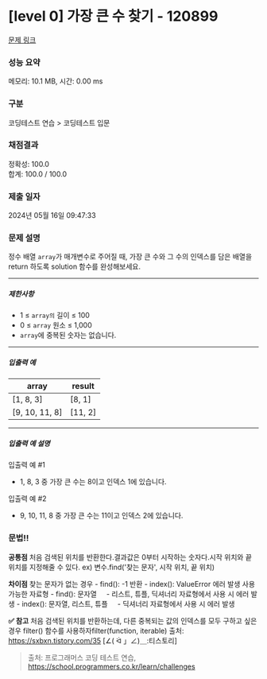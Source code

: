 # [level 0] 가장 큰 수 찾기 - 120899 

[문제 링크](https://school.programmers.co.kr/learn/courses/30/lessons/120899) 

### 성능 요약

메모리: 10.1 MB, 시간: 0.00 ms

### 구분

코딩테스트 연습 > 코딩테스트 입문

### 채점결과

정확성: 100.0<br/>합계: 100.0 / 100.0

### 제출 일자

2024년 05월 16일 09:47:33

### 문제 설명

<p>정수 배열 <code>array</code>가 매개변수로 주어질 때, 가장 큰 수와 그 수의 인덱스를 담은 배열을 return 하도록 solution 함수를 완성해보세요.</p>

<hr>

<h5>제한사항</h5>

<ul>
<li>1 ≤ <code>array의</code> 길이 ≤ 100</li>
<li>0 ≤ <code>array</code> 원소 ≤ 1,000</li>
<li><code>array</code>에 중복된 숫자는 없습니다.</li>
</ul>

<hr>

<h5>입출력 예</h5>
<table class="table">
        <thead><tr>
<th>array</th>
<th>result</th>
</tr>
</thead>
        <tbody><tr>
<td>[1, 8, 3]</td>
<td>[8, 1]</td>
</tr>
<tr>
<td>[9, 10, 11, 8]</td>
<td>[11, 2]</td>
</tr>
</tbody>
      </table>
<hr>

<h5>입출력 예 설명</h5>

<p>입출력 예 #1</p>

<ul>
<li>1, 8, 3 중 가장 큰 수는 8이고 인덱스 1에 있습니다.</li>
</ul>

<p>입출력 예 #2</p>

<ul>
<li>9, 10, 11, 8 중 가장 큰 수는 11이고 인덱스 2에 있습니다.</li>
</ul>

### 문법!!

**공통점**
처음 검색된 위치를 반환한다.결과값은 0부터 시작하는 숫자다.시작 위치와 끝 위치를 지정해줄 수 있다. ex) 변수.find('찾는 문자', 시작 위치, 끝 위치)

**차이점**
찾는 문자가 없는 경우    - find(): -1 반환    - index(): ValueError 에러 발생
사용 가능한 자료형    - find(): 문자열          - 리스트, 튜플, 딕셔너리 자료형에서 사용 시 에러 발생    - index(): 문자열, 리스트, 튜플          - 딕셔너리 자료형에서 사용 시 에러 발생

**✅ 참고**
처음 검색된 위치를 반환하는데, 다른 중복되는 값의 인덱스를 모두 구하고 싶은 경우 filter() 함수를 사용하자filter(function, iterable)
출처: https://sxbxn.tistory.com/35 [∠( ᐛ 」∠)＿:티스토리]

> 출처: 프로그래머스 코딩 테스트 연습, https://school.programmers.co.kr/learn/challenges
